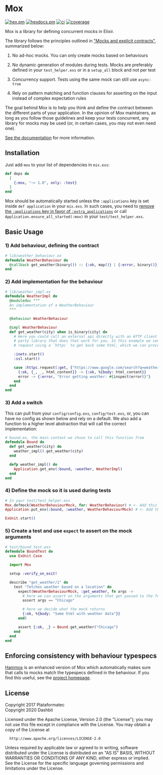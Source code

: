 # Mox

[![hex.pm](https://img.shields.io/badge/Package%20on%20hex.pm-informational)](https://hex.pm/packages/mox)
[![hexdocs.pm](https://img.shields.io/badge/Documentation-ff69b4)](https://hexdocs.pm/mox)
[![ci](https://github.com/dashbitco/mox/actions/workflows/ci.yml/badge.svg)](https://github.com/dashbitco/mox/actions/workflows/ci.yml)
[![coverage](https://coveralls.io/repos/github/dashbitco/mox/badge.svg?branch=main)](https://coveralls.io/github/dashbitco/mox?branch=main)

Mox is a library for defining concurrent mocks in Elixir.

The library follows the principles outlined in ["Mocks and explicit contracts"](https://dashbit.co/blog/mocks-and-explicit-contracts), summarized below:

  1. No ad-hoc mocks. You can only create mocks based on behaviours

  2. No dynamic generation of modules during tests. Mocks are preferably defined in your `test_helper.exs` or in a `setup_all` block and not per test

  3. Concurrency support. Tests using the same mock can still use `async: true`

  4. Rely on pattern matching and function clauses for asserting on the
     input instead of complex expectation rules

The goal behind Mox is to help you think and define the contract between the different parts of your application. In the opinion of Mox maintainers, as long as you follow those guidelines and keep your tests concurrent, any library for mocks may be used (or, in certain cases, you may not even need one).

[See the documentation](https://hexdocs.pm/mox) for more information.

## Installation

Just add `mox` to your list of dependencies in `mix.exs`:

```elixir
def deps do
  [
    {:mox, "~> 1.0", only: :test}
  ]
end
```

Mox should be automatically started unless the `:applications` key is set inside `def application` in your `mix.exs`. In such cases, you need to [remove the `:applications` key in favor of `:extra_applications`](https://elixir-lang.org/blog/2017/01/05/elixir-v1-4-0-released/#application-inference) or call `Application.ensure_all_started(:mox)` in your `test/test_helper.exs`.

## Basic Usage

### 1) Add behaviour, defining the contract

```elixir
# lib/weather_behaviour.ex
defmodule WeatherBehaviour do
  @callback get_weather(binary()) :: {:ok, map()} | {:error, binary()}
end
```

### 2) Add implementation for the behaviour

```elixir
# lib/weather_impl.ex
defmodule WeatherImpl do
  @moduledoc """
  An implementation of a WeatherBehaviour
  """

  @behaviour WeatherBehaviour

  @impl WeatherBehaviour
  def get_weather(city) when is_binary(city) do
    # Here you could call an external api directly with an HTTP client or use a third
    # party library that does that work for you. In this example we send a
    # request using a `httpc` to get back some html, which we can process later.

    :inets.start()
    :ssl.start()

    case :httpc.request(:get, {"https://www.google.com/search?q=weather+#{city}", []}, [], []) do
      {:ok, {_, _, html_content}} -> {:ok, %{body: html_content}}
      error -> {:error, "Error getting weather: #{inspect(error)}"}
    end
  end
end
```

### 3) Add a switch

This can pull from your `config/config.exs`, `config/test.exs`, or, you can have no config as shown below and rely on a default. We also add a function to a higher level abstraction that will call the correct implementation:

```elixir
# bound.ex, the main context we chose to call this function from
defmodule Bound do
  def get_weather(city) do
    weather_impl().get_weather(city)
  end

  defp weather_impl() do
    Application.get_env(:bound, :weather, WeatherImpl)
  end
end
```

### 4) Define the mock so it is used during tests

```elixir
# In your test/test_helper.exs
Mox.defmock(WeatherBehaviourMock, for: WeatherBehaviour) # <- Add this
Application.put_env(:bound, :weather, WeatherBehaviourMock) # <- Add this

ExUnit.start()
```

### 5) Create a test and use `expect` to assert on the mock arguments

```elixir
# test/bound_test.exs
defmodule BoundTest do
  use ExUnit.Case

  import Mox

  setup :verify_on_exit!

  describe "get_weather/1" do
    test "fetches weather based on a location" do
      expect(WeatherBehaviourMock, :get_weather, fn args ->
        # here we can assert on the arguments that get passed to the function
        assert args == "Chicago"

        # here we decide what the mock returns
        {:ok, %{body: "Some html with weather data"}}
      end)

      assert {:ok, _} = Bound.get_weather("Chicago")
    end
  end
end
```

## Enforcing consistency with behaviour typespecs

[Hammox](https://github.com/msz/hammox) is an enhanced version of Mox which automatically makes sure that calls to mocks match the typespecs defined in the behaviour. If you find this useful, see the [project homepage](https://github.com/msz/hammox).

## License

Copyright 2017 Plataformatec \
Copyright 2020 Dashbit

  Licensed under the Apache License, Version 2.0 (the "License");
  you may not use this file except in compliance with the License.
  You may obtain a copy of the License at

      http://www.apache.org/licenses/LICENSE-2.0

  Unless required by applicable law or agreed to in writing, software
  distributed under the License is distributed on an "AS IS" BASIS,
  WITHOUT WARRANTIES OR CONDITIONS OF ANY KIND, either express or implied.
  See the License for the specific language governing permissions and
  limitations under the License.
